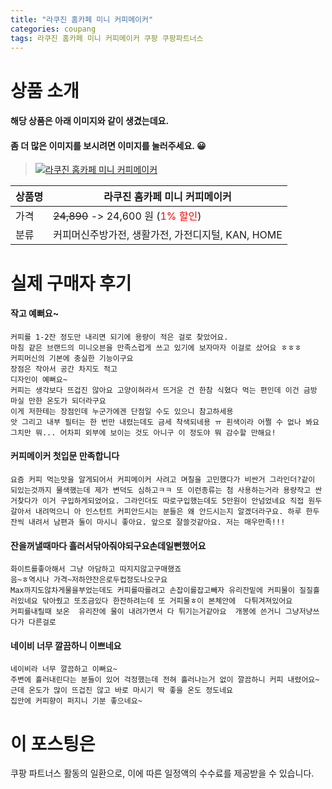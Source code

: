```yaml
---
title: "라쿠진 홈카페 미니 커피메이커"
categories: coupang
tags: 라쿠진 홈카페 미니 커피메이커 쿠팡 쿠팡파트너스
---
```

# 상품 소개
#### 해당 상품은 아래 이미지와 같이 생겼는데요. 
#### 좀 더 많은 이미지를 보시려면 이미지를 눌러주세요. 😀
> [![라쿠진 홈카페 미니 커피메이커](https://static.coupangcdn.com/image/affiliate/banner/8d4dbe0b46c5f53a0b6a73589cc9d668@2x.jpg)](https://coupa.ng/bPoDA8)

상품명 | 라쿠진 홈카페 미니 커피메이커
-------|-------
가격 | ~~24,890~~ -> 24,600 원 (<span style="color:red">1% 할인</span>)
분류 | 커피머신주방가전, 생활가전, 가전디지털, KAN, HOME

# 실제 구매자 후기

####    작고 예뻐요~
    커피를 1-2잔 정도만 내리면 되기에 용량이 적은 걸로 찾았어요.
    마침 같은 브랜드의 미니오븐을 만족스럽게 쓰고 있기에 보자마자 이걸로 샀어요 ㅎㅎㅎ
    커피머신의 기본에 충실한 기능이구요
    장점은 작아서 공간 차지도 적고 
    디자인이 예뻐요~
    커피는 생각보다 뜨겁진 않아요 고양이혀라서 뜨거운 건 한참 식혔다 먹는 편인데 이건 금방 마실 만한 온도가 되더라구요 
    이게 저한테는 장점인데 누군가에겐 단점일 수도 있으니 참고하세용
    앗 그리고 내부 필터는 한 번만 내렸는데도 금세 착색되네용 ㅠ 흰색이라 어쩔 수 없나 봐요 그치만 뭐... 어차피 외부에 보이는 것도 아니구 이 정도야 뭐 감수할 만해요!

####    커피메이커 첫입문 만족합니다
    요즘 커피 먹는맛을 알게되어서 커피메이커 사려고 며칠을 고민했다가 비싼거 그라인더?같이 되있는것까지 물색했는데 제가 변덕도 심하고ㅋㅋ 또 이런종류는 첨 사용하는거라 용량작고 싼거찾다가 이거 구입하게되었어요. 그라인더도 따로구입했는데도 5만원이 안넘었네요 직접 원두갈아서 내려먹으니 아 인스턴트 커피안드시는 분들은 왜 안드시는지 알겠더라구요. 하루 한두잔씩 내려서 남편과 둘이 마시니 좋아요. 앞으로 잘쓸것같아요. 저는 매우만족!!!

####    잔을꺼낼때마다 흘러서닦아줘야되구요손데일뻔했어요
    화이트를좋아해서 그냥 아담하고 따지지않고구매했죠
    음~ㅎ역시나 가격~저하얀잔은로두컵정도나오구요
    Max까지도않차게물을부었는데도 커피를따를려고 손잡이를잡고빼자 유리잔밑에 커피물이 질질흘러있네요 닦아줬고 또조금있다 한잔하려는데 또 거피물ㅎ이 본체안에  다튀겨져있어요
    커피를내릴때 보온  유리잔에 물이 내려가면서 다 튀기는거같아요  개봉에 쓴거니 그냥저냥쓰다가 다른걸로

####    네이비 너무 깔끔하니 이쁘네요
    네이비라 너무 깔끔하고 이뻐요~
    주변에 흘러내린다는 분들이 있어 걱정했는데 전혀 흘러나는거 없이 깔끔하니 커피 내렸어요~
    근데 온도가 많이 뜨겁진 않고 바로 마시기 딱 좋을 온도 정도네요
    집안에 커피향이 퍼지니 기분 좋으네요~

# 이 포스팅은
쿠팡 파트너스 활동의 일환으로, 이에 따른 일정액의 수수료를 제공받을 수 있습니다.


